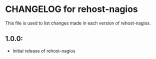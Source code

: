 # CHANGELOG for rehost-nagios

This file is used to list changes made in each version of rehost-nagios.

## 1.0.0:

* Initial release of rehost-nagios

